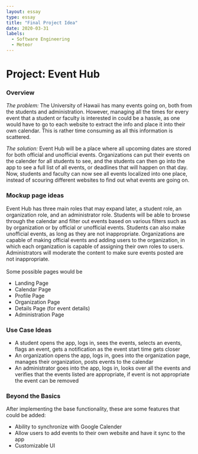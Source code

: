 ```yaml
---
layout: essay
type: essay
title: "Final Project Idea"
date: 2020-03-31
labels:
  - Software Engineering
  - Meteor
---
```


<h1>Project: Event Hub</h1>

<h3>Overview</h3>

<p>
  <i>The problem:</i> The University of Hawaii has many events going on, both from the students and administration. However, managing all the times for every event that a student or faculty is interested in could be a hassle, as one would have to go to each website to extract the info and place it into their own calendar. This is rather time consuming as all this information is scattered.
</p>

<p>
  <i>The solution:</i> Event Hub will be a place where all upcoming dates are stored for both official and unofficial events. Organizations can put their events on the calender for all students to see, and the students can then go into the app to see a full list of all events, or deadlines that will happen on that day. Now, students and faculty can now see all events localized into one place, instead of scouring different websites to find out what events are going on. 
</p>

<h3>Mockup page ideas</h3>

<p>
  Event Hub has three main roles that may expand later, a student role, an organization role, and an administrator role. Students will be able to browse through the calendar and filter out events based on various filters such as by organization or by official or unofficial events. Students can also make unofficial events, as long as they are not inappropriate. Organizations are capable of making official events and adding users to the organization, in which each organization is capable of assigning their own roles to users. Administrators will moderate the content to make sure events posted are not inappropriate. <br> <br>
  Some possible pages would be<br>
  <ul>
    <li>Landing Page</li>
    <li>Calendar Page</li>
    <li>Profile Page</li>
    <li>Organization Page</li>
    <li>Details Page (for event details)</li>
    <li>Administration Page</li>
  </ul>
</p>

<h3>Use Case Ideas</h3>

<ul>
  <li>A student opens the app, logs in, sees the events, selects an events, flags an event, gets a notification as the event start time gets closer</li>
  <li>An organization opens the app, logs in, goes into the organization page, manages their organization, posts events to the calendar</li>
  <li>An administrator goes into the app, logs in, looks over all the events and verifies that the events listed are appropriate, if event is not appropriate the event can be removed</li>
</ul>

<h3>Beyond the Basics</h3>

After implementing the base functionality, these are some features that could be added:
<br/>
<ul>
  <li>Ability to synchronize with Google Calender</li>
  <li>Allow users to add events to their own website and have it sync to the app</li>
  <li>Customizable UI</li>
</ul>
